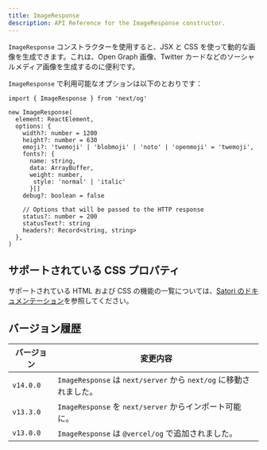 ```yaml
---
title: ImageResponse
description: API Reference for the ImageResponse constructor.
---
```


`ImageResponse` コンストラクターを使用すると、JSX と CSS を使って動的な画像を生成できます。これは、Open Graph 画像、Twitter カードなどのソーシャルメディア画像を生成するのに便利です。

`ImageResponse` で利用可能なオプションは以下のとおりです：

```tsx
import { ImageResponse } from 'next/og'

new ImageResponse(
  element: ReactElement,
  options: {
    width?: number = 1200
    height?: number = 630
    emoji?: 'twemoji' | 'blobmoji' | 'noto' | 'openmoji' = 'twemoji',
    fonts?: {
      name: string,
      data: ArrayBuffer,
      weight: number,
       style: 'normal' | 'italic'
      }[]
    debug?: boolean = false

    // Options that will be passed to the HTTP response
    status?: number = 200
    statusText?: string
    headers?: Record<string, string>
  },
)
```

## サポートされている CSS プロパティ

サポートされている HTML および CSS の機能の一覧については、[Satori のドキュメンテーション](https://github.com/vercel/satori#css)を参照してください。

## バージョン履歴

| バージョン | 変更内容                                                           |
| ---------- | ------------------------------------------------------------------ |
| `v14.0.0`  | `ImageResponse` は `next/server` から `next/og` に移動されました。 |
| `v13.3.0`  | `ImageResponse` を `next/server` からインポート可能に。            |
| `v13.0.0`  | `ImageResponse` は `@vercel/og` で追加されました。                 |
